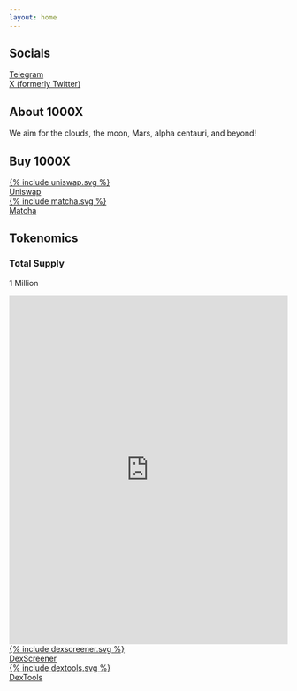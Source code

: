 ```yaml
---
layout: home
---
```

<section id="socials" class="section">
  <h2>Socials</h2>
  <div class="socials-grid">
    <a href="https://t.me/Just1000X" target="_blank" rel="noopener noreferrer" class="social-button">
      <div class="social-icon">
        <i class="fab fa-telegram-plane"></i>
      </div>
      <span>Telegram</span>
    </a>
    <a href="https://x.com/1000XClanker" target="_blank" rel="noopener noreferrer" class="social-button">
      <div class="social-icon twitter-icon">
        <i class="fa-brands fa-x-twitter"></i>
        <i class="fab fa-twitter"></i>
      </div>
      <span>X (formerly Twitter)</span>
    </a>
  </div>
</section>

<section id="about" class="section">
  <h2>About 1000X</h2>
  <p>We aim for the clouds, the moon, Mars, alpha centauri, and beyond!</p>
</section>
<section id="buy" class="section">
  <h2>Buy 1000X</h2>
  <div class="exchange-grid">
    <a href="https://app.uniswap.org/explore/tokens/base/0x397af86a35288f7a219febaab34f9b947d4d772d" target="_blank" rel="noopener noreferrer" class="exchange-button">
      <div class="exchange-icon">
        {% include uniswap.svg %}
      </div>
      <span>Uniswap</span>
    </a>
    <a href="https://matcha.xyz/tokens/base/0x397af86a35288f7a219febaab34f9b947d4d772d" target="_blank" rel="noopener noreferrer" class="exchange-button">
      <div class="exchange-icon">
        {% include matcha.svg %}
      </div>
      <span>Matcha</span>
    </a>
  </div>
</section>

<section id="tokenomics" class="section">
  <h2>Tokenomics</h2>
  <div class="tokenomics-grid">
    <div class="stat-box supply-animation">
      <h3>Total Supply</h3>
      <p class="supply-text">1 Million</p>
    </div>
  </div>
</section>


<section id="charts" class="section">
  <style>#dexscreener-embed{position:relative;width:100%;padding-bottom:125%;}@media(min-width:1400px){#dexscreener-embed{padding-bottom:65%;}}#dexscreener-embed iframe{position:absolute;width:100%;height:100%;top:0;left:0;border:0;}</style><div id="dexscreener-embed"><iframe src="https://dexscreener.com/base/0x903B8Cb16a36b7d9B81a18A564C2b470e889E5B2?embed=1&theme=dark&trades=0&info=0"></iframe></div>
  <div class="exchange-grid">
    <a href="https://dexscreener.com/base/0x903B8Cb16a36b7d9B81a18A564C2b470e889E5B2" target="_blank" rel="noopener noreferrer" class="exchange-button">
      <div class="exchange-icon">
        {% include dexscreener.svg %}
      </div>
      <span>DexScreener</span>
    </a>
    <a href="https://www.dextools.io/app/en/base/pair-explorer/0x903b8cb16a36b7d9b81a18a564c2b470e889e5b2" target="_blank" rel="noopener noreferrer" class="exchange-button">
      <div class="exchange-icon">
        {% include dextools.svg %}
      </div>
      <span>DexTools</span>
    </a>
  </div>
</section>



